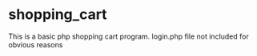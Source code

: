 # shopping_cart
This is a basic php shopping cart program. login.php file not included for obvious reasons
